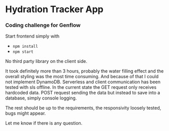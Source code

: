 # Hydration Tracker App
### Coding challenge for Genflow

Start frontend simply with
- `npm install`
- `npm start`

No third party library on the client side.

It took definitely more than 3 hours, probably the water filling effect and the overall styling was the most time consuming. And because of that I could not implement DynamoDB. Serverless and client communication has been tested with sls offline.
In the current state the GET request only receives hardcoded data. POST request sending the data but instead to save into a database, simply console logging.

The rest should be up to the requirements, the responsivity loosely tested, bugs might appear.

Let me know if there is any question.
